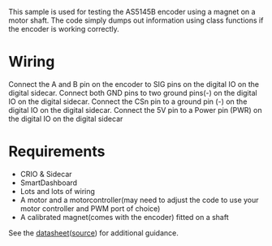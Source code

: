 This sample is used for testing the AS5145B encoder using a magnet on a motor shaft. The code simply dumps out information using class functions if the encoder is working correctly.

# Wiring

 Connect the A and B pin on the encoder to SIG pins on the digital IO on the digital sidecar.  Connect both GND pins to two ground pins(-) on the digital IO on the digital sidecar. Connect the CSn pin to a ground pin (-) on the digital IO on the digital sidecar. Connect the 5V pin to a Power pin (PWR) on the digital IO on the digital sidecar

# Requirements

* CRIO & Sidecar
* SmartDashboard
* Lots and lots of wiring
* A motor and a motorcontroller(may need to adjust the code to use your motor controller and PWM port of choice)
* A calibrated magnet(comes with the encoder) fitted on a shaft

 See the [datasheet](http://www.ams.com/eng/content/download/50206/533867/34237)([source](http://www.ams.com/eng/Products/Magnetic-Position-Sensors/Magnetic-Rotary-Position-Sensors/AS5145B)) for additional guidance.

